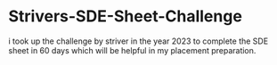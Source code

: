 # Strivers-SDE-Sheet-Challenge
i took up the challenge by striver in the year 2023 to complete the SDE sheet in 60 days which will be helpful in my placement preparation.
